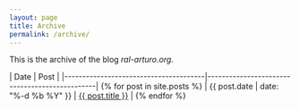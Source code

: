 ```yaml
---
layout: page
title: Archive
permalink: /archive/
---
```


This is the archive of the blog *ral-arturo.org*.

| Date                                  | Post                                          |
|---------------------------------------|-----------------------------------------------| {% for post in site.posts %}
| {{ post.date | date: "%-d %b %Y" }}   | <a href="{{ post.url }}">{{ post.title }}</a> | {% endfor %}

